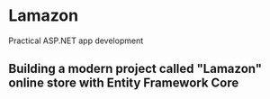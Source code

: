 # Lamazon
Practical ASP.NET app development

<h2>Building a modern project called "Lamazon" online store with Entity Framework Core<h2>


